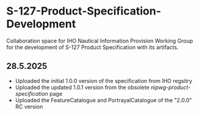# S-127-Product-Specification-Development
Collaboration space for IHO Nautical Information Provision Working Group for the development of S-127 Product Specification with its artifacts.

## 28.5.2025
* Uploaded the initial 1.0.0 version of the specification from IHO regsitry
* Uploaded the updated 1.0.1 version from the obsolete *nipwg-product-specification* page
* Uploaded the FeatureCatalogue and PortrayalCatalogue of the "2.0.0" RC version  

